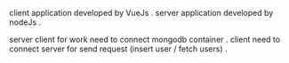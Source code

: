 client application developed by VueJs .
server application developed by nodeJs .

server client for work need to connect mongodb container .
client need to connect server for send request (insert user / fetch users) .
